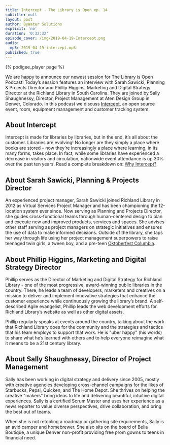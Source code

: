 ```yaml
---
title: Intercept - The Library is Open ep. 14
subtitle: null
layout: post
author: ByWater Solutions
explicit: 'no'
duration: '0:32:32'
episode_cover: /img/2019-04-19-Intercept.png
audio:
  mp3: 2019-04-19-intercept.mp3
published: true
---
```


{% podigee_player page %}

We are happy to announce our newest session for The Library is Open Podcast! Today’s session features an interview with Sarah Sawicki, Planning & Projects Director and Phillip Higgins, Marketing and Digital Strategy Director at the Richland Library in South Carolina. They are joined by Sally Shaughnessy, Director, Project Management at Aten Design Group in Denver, Colorado. In this podcast we discuss [Intercept](https://www.libraryintercept.com/), an open source event, room, equipment management and customer tracking system. 

## About Intercept

Intercept is made for libraries by libraries, but in the end, it’s all about the customer.
Libraries are evolving! No longer are they simply a place where books are stored – now they’re increasingly a place where learning, in its many forms, takes place. In fact, while some libraries have experienced a decrease in visitors and circulation, nationwide event attendance is up 30% over the past ten years. Read a complete breakdown on: [Why Intercept?](https://www.libraryintercept.com/why/).

## About Sarah Sawicki, Planning & Projects Director

An experienced project manager, Sarah Sawicki joined Richland Library in 2012 as Virtual Services Project Manager and has been championing the 12-location system ever since. Now serving as Planning and Projects Director, she guides cross-functional teams through human-centered design to plan and execute new and improved products, services and spaces. She advises other staff serving as project managers on strategic initiatives and ensures the use of data to make informed decisions. Outside of the library, she taps her way through life using her project management superpowers to raise teenaged twin girls, a tween boy, and a pre-teen [Oktoberfest Columbia](http://www.oktoberfestcolumbia.com/).

## About Phillip Higgins, Marketing and Digital Strategy Director

Phillip serves as the Director of Marketing and Digital Strategy for Richland Library - one of the most progressive, award-winning public libraries in the country. There, he leads a team of developers, marketers and creatives on a mission to deliver and implement innovative strategies that enhance the customer experience while continuously growing the library’s brand. A self-described Agile evangelist, Phillip leads the web development efforts for Richland Library’s website as well as other digital assets.

Phillip regularly speaks at events around the country, talking about the work that Richland Library does for the community and the strategies and tactics that his team employs to support that work. He is "uber happy" (his words) to share what he’s learned with others and to help everyone reimagine what it means to be a 21st century library.

## About Sally Shaughnessy, Director of Project Management

Sally has been working in digital strategy and delivery since 2005, mostly with creative agencies developing cross-channel campaigns for the likes of Starbucks, Pepsi, Quicken, and The Home Depot. She thrives on helping the creative "makers" bring ideas to life and delivering beautiful, intuitive digital experiences. Sally is a certified Scrum Master and uses her experience as a news reporter to value diverse perspectives, drive collaboration, and bring the best out of teams.

When she is not retooling a roadmap or gathering site requirements, Sally is an avid camper and homebrewer. She also sits on the board of Bella Boutique, a unique Denver non-profit providing free prom gowns to teens in financial need.
